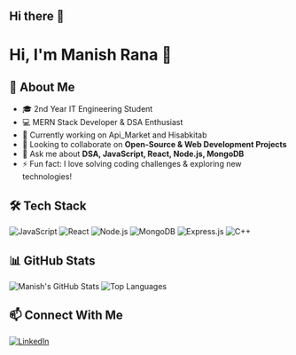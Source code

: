 ## Hi there 👋

# Hi, I'm Manish Rana 👋

## 🚀 About Me
- 🎓 2nd Year IT Engineering Student  
- 💻 MERN Stack Developer & DSA Enthusiast  
- 🔭 Currently working on Api_Market and Hisabkitab 
- 👯 Looking to collaborate on **Open-Source & Web Development Projects**  
- 💬 Ask me about **DSA, JavaScript, React, Node.js, MongoDB**  
- ⚡ Fun fact: I love solving coding challenges & exploring new technologies!  

## 🛠️ Tech Stack
![JavaScript](https://img.shields.io/badge/-JavaScript-F7DF1E?style=flat-square&logo=javascript&logoColor=black)
![React](https://img.shields.io/badge/-React-61DAFB?style=flat-square&logo=react&logoColor=black)
![Node.js](https://img.shields.io/badge/-Node.js-339933?style=flat-square&logo=node.js&logoColor=white)
![MongoDB](https://img.shields.io/badge/-MongoDB-47A248?style=flat-square&logo=mongodb&logoColor=white)
![Express.js](https://img.shields.io/badge/-Express.js-000000?style=flat-square&logo=express&logoColor=white)
![C++](https://img.shields.io/badge/-C++-00599C?style=flat-square&logo=c%2B%2B&logoColor=white)

## 📊 GitHub Stats
![Manish's GitHub Stats](https://github-readme-stats.vercel.app/api?username=manishrana0725&show_icons=true&theme=dark)
![Top Languages](https://github-readme-stats.vercel.app/api/top-langs/?username=manishrana0725&layout=compact&theme=dark)

## 📫 Connect With Me
[![LinkedIn](https://img.shields.io/badge/-LinkedIn-0077B5?style=flat-square&logo=linkedin&logoColor=white)](https://www.linkedin.com/in/manish-rana-a8372628b/)


